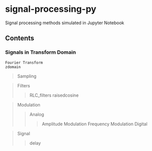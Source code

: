 # signal-processing-py
Signal processing methods simulated in Jupyter Notebook

## Contents 

### Signals in Transform Domain
    
    Fourier Transform
    zdomain

> Sampling

> Filters
>> RLC_filters
>> raisedcosine

> Modulation
>> Analog
>>> Amplitude Modulation
>>> Frequency Modulation
>> Digital


> Signal
>> delay

